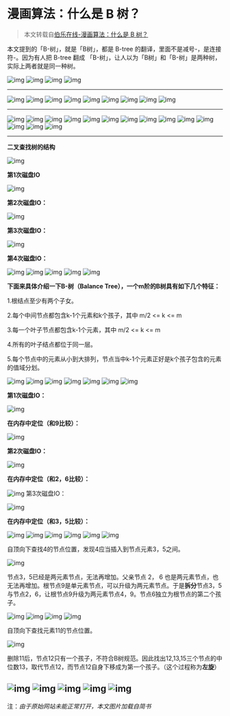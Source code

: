 # 漫画算法：什么是 B 树？

> 本文转载自[伯乐在线-漫画算法：什么是 B 树？](http://blog.jobbole.com/111757/?utm_source=blog.jobbole.com&utm_medium=relatedPosts)

本文提到的「B-树」，就是「B树」，都是 B-tree 的翻译，里面不是减号-，是连接符-。因为有人把 B-tree 翻成 「B-树」，让人以为「B树」和「B-树」是两种树，实际上两者就是同一种树。

![img](http://upload-images.jianshu.io/upload_images/6954572-9dfcee2118fceda3.jpg)
![img](http://upload-images.jianshu.io/upload_images/6954572-f8013917eb15a30b.jpg)
![img](http://upload-images.jianshu.io/upload_images/6954572-9c4fef4f6d1ceb06.jpg)
![img](http://upload-images.jianshu.io/upload_images/6954572-64618ee347956b6a.jpg)

------

![img](http://upload-images.jianshu.io/upload_images/6954572-89ebb111297df0dc.jpg)
![img](http://upload-images.jianshu.io/upload_images/6954572-d851326d08eefd9e.jpg)
![img](http://upload-images.jianshu.io/upload_images/6954572-83450603a69d7074.jpg)
![img](http://upload-images.jianshu.io/upload_images/6954572-6cb577a98b3cee1e.jpg)
![img](http://upload-images.jianshu.io/upload_images/6954572-8a53c2a5fca58104.jpg)
![img](http://upload-images.jianshu.io/upload_images/6954572-b43d51948ecc18b3.jpg)
![img](http://upload-images.jianshu.io/upload_images/6954572-fb04799f1946f3e1.jpg)
![img](http://upload-images.jianshu.io/upload_images/6954572-9c787142599f0ae7.jpg)
![img](http://upload-images.jianshu.io/upload_images/6954572-ad8f160b1da92620.jpg)

------

![img](http://upload-images.jianshu.io/upload_images/6954572-55748da8c917e161.jpg)
![img](http://upload-images.jianshu.io/upload_images/6954572-966ebab6d3bae295.jpg)
![img](http://upload-images.jianshu.io/upload_images/6954572-6e642a1dae12f79e.jpg)
![img](http://upload-images.jianshu.io/upload_images/6954572-e85d045c0a1037eb.jpg)
![img](http://upload-images.jianshu.io/upload_images/6954572-36e2d70eced1f1a3.jpg)
![img](http://upload-images.jianshu.io/upload_images/6954572-2ed66797909a4055.jpg)
![img](http://upload-images.jianshu.io/upload_images/6954572-9d18fd436a2a1d79.jpg)
![img](http://upload-images.jianshu.io/upload_images/6954572-742916441c26f81a.jpg)
![img](http://upload-images.jianshu.io/upload_images/6954572-c99f41ec86634aa0.jpg)
![img](http://upload-images.jianshu.io/upload_images/6954572-27cf2dcc6a7f25a2.jpg)
![img](http://upload-images.jianshu.io/upload_images/6954572-9a3a8b8d9885ea87.jpg)
![img](http://upload-images.jianshu.io/upload_images/6954572-4c882b53e59e75c9.jpg)
![img](http://upload-images.jianshu.io/upload_images/6954572-0951c4a92f287c47.jpg)
![img](http://upload-images.jianshu.io/upload_images/6954572-cb98a5a1ca7ebf60.jpg)

------

**二叉查找树的结构**

![img](http://upload-images.jianshu.io/upload_images/6954572-8144d32410741c98.jpg)

**第1次磁盘IO**

![img](http://upload-images.jianshu.io/upload_images/6954572-6e584a37f6503ca6.jpg)

**第2次磁盘IO：**

![img](http://upload-images.jianshu.io/upload_images/6954572-33d980ada7f6f3e7.jpg)

**第3次磁盘IO：**

![img](http://upload-images.jianshu.io/upload_images/6954572-dc910ea8ddc1c14c.jpg)

**第4次磁盘IO：**

![img](http://upload-images.jianshu.io/upload_images/6954572-a4750b5df691763b.jpg)
![img](http://upload-images.jianshu.io/upload_images/6954572-b0a656e23c613992.jpg)
![img](http://upload-images.jianshu.io/upload_images/6954572-a918bc6a7f27c3f5.jpg)
![img](http://upload-images.jianshu.io/upload_images/6954572-f7acd17b5985c070.jpg)
![img](http://upload-images.jianshu.io/upload_images/6954572-531ffc0604adfa6a.jpg)

**下面来具体介绍一下B-树（Balance Tree），一个m阶的B树具有如下几个特征：**

1.根结点至少有两个子女。

2.每个中间节点都包含k-1个元素和k个孩子，其中 m/2 <= k <= m

3.每一个叶子节点都包含k-1个元素，其中 m/2 <= k <= m

4.所有的叶子结点都位于同一层。

5.每个节点中的元素从小到大排列，节点当中k-1个元素正好是k个孩子包含的元素的值域分划。

![img](http://upload-images.jianshu.io/upload_images/6954572-f74fae8c24b7e745.jpg)
![img](http://upload-images.jianshu.io/upload_images/6954572-a32ff066f2f7f758.jpg)
![img](http://upload-images.jianshu.io/upload_images/6954572-aedb385199565f8e.jpg)
![img](http://upload-images.jianshu.io/upload_images/6954572-a29170d0b85be61d.jpg)
![img](http://upload-images.jianshu.io/upload_images/6954572-e4609b4c874c63da.jpg)
![img](http://upload-images.jianshu.io/upload_images/6954572-b6dadfdf6ab7f53f.jpg)
![img](http://upload-images.jianshu.io/upload_images/6954572-9b539a438510b6a3.jpg)

**第1次磁盘IO：**

![img](http://upload-images.jianshu.io/upload_images/6954572-1d4cd95e0071b14b.jpg)

**在内存中定位（和9比较）：**

![img](http://upload-images.jianshu.io/upload_images/6954572-0149fbe222e0bcd9.jpg)



**第2次磁盘IO：**

![img](http://upload-images.jianshu.io/upload_images/6954572-c0d8d093477b127b.jpg)

**在内存中定位（和2，6比较）：**

![img](http://upload-images.jianshu.io/upload_images/6954572-7caa74fa6f66803e.jpg)
第3次磁盘IO：

![img](http://upload-images.jianshu.io/upload_images/6954572-2ec1b5ac09af8bb2.jpg)

**在内存中定位（和3，5比较）：**

![img](http://upload-images.jianshu.io/upload_images/6954572-34c873ebfba26681.jpg)
![img](http://upload-images.jianshu.io/upload_images/6954572-8065477f9c339c76.jpg)
![img](http://upload-images.jianshu.io/upload_images/6954572-4bca25166b883082.jpg)
![img](http://upload-images.jianshu.io/upload_images/6954572-a275fca37423136f.jpg)
![img](http://upload-images.jianshu.io/upload_images/6954572-256795a0ed2b7cb5.jpg)
![img](http://upload-images.jianshu.io/upload_images/6954572-8062de80bbe99080.jpg)

自顶向下查找4的节点位置，发现4应当插入到节点元素3，5之间。

![img](http://upload-images.jianshu.io/upload_images/6954572-336ac9d94d52954c.jpg)

节点3，5已经是两元素节点，无法再增加。父亲节点 2， 6 也是两元素节点，也无法再增加。根节点9是单元素节点，可以升级为两元素节点。于是**拆分**节点3，5与节点2，6，让根节点9升级为两元素节点4，9。节点6独立为根节点的第二个孩子。

![img](http://upload-images.jianshu.io/upload_images/6954572-f58930efca86023d.jpg)
![img](http://upload-images.jianshu.io/upload_images/6954572-b76436a5af62c3ca.jpg)
![img](http://upload-images.jianshu.io/upload_images/6954572-d1c73869c8e1df77.jpg)
![img](http://upload-images.jianshu.io/upload_images/6954572-f04f2127a511b353.jpg)

自顶向下查找元素11的节点位置。

![img](http://upload-images.jianshu.io/upload_images/6954572-3788235572c9fc99.jpg)

删除11后，节点12只有一个孩子，不符合B树规范。因此找出12,13,15三个节点的中位数13，取代节点12，而节点12自身下移成为第一个孩子。（这个过程称为**左旋**）

![img](http://upload-images.jianshu.io/upload_images/6954572-707464cf091ec504.jpg)
![img](http://upload-images.jianshu.io/upload_images/6954572-4791013a1811b111.jpg)
![img](http://upload-images.jianshu.io/upload_images/6954572-5fce73f84f44bfba.jpg)
![img](http://upload-images.jianshu.io/upload_images/6954572-0a159f04aa51c157.jpg)
![img](http://upload-images.jianshu.io/upload_images/6954572-3040eec9263ce0af.jpg)
------

注：*由于原始网站未能正常打开，本文图片加载自简书*
